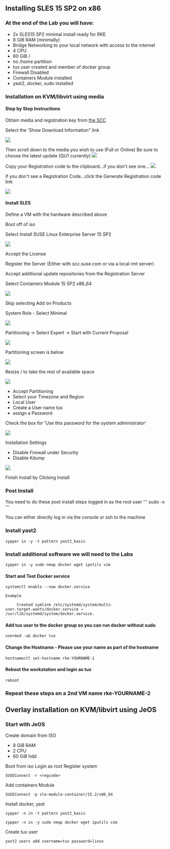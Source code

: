 ## Installing SLES 15 SP2 on x86

### At the end of the Lab you will have:

- 2x SLES15 SP2 minimal install ready for RKE
- 8 GiB RAM (minimally)
- Bridge Networking to your local network with access to the internet
- 4 CPU
- 60 GiB /
- no /home partition
- tux user created and member of docker group
- Firewall Disabled
- Containers Module installed
- yast2, docker, sudo installed

### Installation on KVM/libvirt using media
#### Step by Step Instructions

Obtain media and registration key from <a href="https://scc.suse.com/admin/products/1939">the SCC</a>

Select the 'Show Download Information" link

<img src="../assets/Core-Lab-1-Show-Download.png">

Then scroll down to the media you wish to use (Full or Online)
Be sure to choose the latest update (QU1 currently)
<img src="../assets/Core-Lab-1-Download-QU1.png">

Copy your Registration code to the clipboard...if you don't see one...
<img src="../assets/Core-Lab-1-SLES-Registration-code.png">

if you don't see a Registration Code...click the Generate Registration code link

<img src="../assets/Core-Lab-1-SLES-Registration-Gen-code.png">

#### Install SLES

Define a VM with the hardware described above

Boot off of iso

Select Install SUSE Linux Enterprise Server 15 SP2

<img src ="../assets/Core-Lab-1-install-1-language.png">

Accept the License

Register the Server (Either with scc.suse.com or via a local rmt server)

Accept additional update repositories from the Registration Server

Select Containers Module 15 SP2 x86_64

<img src="../assets/Core-Lab-1-install-4-selsect-containers-module.png">

Skip selecting Add on Products

System Role - Select Minimal

<img src="../assets/Core-Lab-1-install-5-minimal-install.png">

Partitioning -> Select Expert -> Start with Current Proposal

<img src="../assets/Core-Lab-1-install-6-Partitioning-Select-Expert.png">

Partitioning screen is below

<img src="../assets/Core-Lab-1-install-6-Partitioning.png">

Resize / to take the rest of available space

<img src="../assets/Core-Lab-1-Install-Resize.png">

- Accept Partitioning
- Select your Timezone and Region
- Local User
- Create a User name tux
- assign a Password

Check the box for 'Use this password for the system administrator'

<img src="../assets/Core-Lab-1-install-7-Local_User.png">

Installation Settings
- Disable Firewall under Security
- Disable Kdump

<img src="../assets/Core-Lab-1-install-8-Install-Settings.png">

Finish Install by Clicking Install


### Post Install

You need to do these post install steps logged in as the root user
'''
sudo -s
'''

You can either directly log in via the console or ssh to the machine

### Install yast2
```
zypper in -y -t pattern yast2_basis
```

### Install additional software we will need to the Labs
```
zypper in -y sudo nmap docker wget iputils vim
```


#### Start and Test Docker service
```
systemctl enable --now docker.service

Example

     Created symlink /etc/systemd/system/multi-user.target.wants/docker.service → /usr/lib/systemd/system/docker.service.
```

#### Add tux user to the docker group so you can run docker without sudo
```
usermod -aG docker tux
```

#### Change the Hostname - Please use your name as part of the hostname
```
hostnamectl set-hostname rke-YOURNAME-1
```

#### Reboot the workstation and login as tux
```
reboot
```
### Repeat these steps on a 2nd VM name rke-YOURNAME-2


## Overlay installation on KVM/libvirt using JeOS
### Start with JeOS


Create domain from ISO
- 8 GiB RAM
- 2 CPU
- 60 GiB hdd


Boot from iso
Login as root
Register system
```
SUSEConnect -r <regcode>
```
Add containers Module
```
SUSEConnect -p sle-module-container/15.2/x86_64
```
Install docker, yast
```
zypper -n in -t pattern yast2_basis

zypper -n in -y sudo nmap docker wget iputils vim

```
Create tux user
```
yast2 users add username=tux password=linux
```
